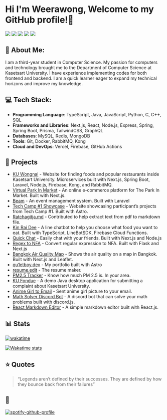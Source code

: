 <!--
**Qu1etboy/Qu1etboy** is a ✨ _special_ ✨ repository because its `README.md` (this file) appears on your GitHub profile.

Here are some ideas to get you started:

- 🔭 I’m currently working on ...
- 🌱 I’m currently learning ...
- 👯 I’m looking to collaborate on ...
- 🤔 I’m looking for help with ...
- 💬 Ask me about ...
- 📫 How to reach me: ...
- 😄 Pronouns: ...
- ⚡ Fun fact: ...
-->

# Hi I'm Weerawong, Welcome to my GitHub profile!👋
<!-- ![](https://komarev.com/ghpvc/?username=qu1etboy) -->

[![](https://img.shields.io/badge/website-000000?style=for-the-badge&logo=About.me&logoColor=white)](https://qu1etboy.dev/)
[![](https://img.shields.io/badge/LinkedIn-0077B5?style=for-the-badge&logo=linkedin&logoColor=white)](https://linkedin.com/in/weerawong)
[![](https://img.shields.io/badge/Facebook-1877F2?style=for-the-badge&logo=facebook&logoColor=white)](https://facebook.com/non.weerawong)
[![](https://img.shields.io/badge/Instagram-E4405F?style=for-the-badge&logo=instagram&logoColor=white)](https://instagram.com/nonzagreanthai)
[![](https://img.shields.io/badge/CodinGame-F2BB13?style=for-the-badge&logo=codingame&logoColor=white)](https://www.codingame.com/profile/435c0a5ffba2efbaef9c9d8e1518ef061736544)

## 💫 About Me:
I am a third-year student in Computer Science. My passion for computers and technology brought me to the Department of Computer Science at Kasetsart University. I have experience implementing codes for both frontend and backend. I am a quick learner eager to expand my technical horizons and improve my knowledge.

## 💻 Tech Stack:
<!-- [![My Skills](https://skillicons.dev/icons?i=ts,js,py,cpp,nextjs,react,nodejs,express,tailwind,html,css,vercel,docker,prisma,mysql,mongodb,vscode,git,github)](https://skillicons.dev)
-->
- **Programming Language**: TypeScript, Java, JavaScript, Python, C, C++, SQL
- **Frameworks and Libraries**: Next.js, React, Node.js, Express, Spring, Spring Boot, Prisma, TailwindCSS, GraphQL
- **Databases**: MySQL, Redis, MongoDB
- **Tools**: Git, Docker, RabbitMQ, Kong
- **Cloud and DevOps**: Vercel, Firebase, GitHub Actions

## 🔧 Projects

- [KU Wongnai](https://github.com/KU-Wongnai/ku-wongnai) - Website for finding foods and popular restaurants inside Kasetsart University. Microservices built with Next.js, Spring Boot, Laravel, Node.js, Firebase, Kong, and RabbitMQ.
- [Virtual Park In Market](https://github.com/Qu1etboy/virtual-parkin-market) - An online e-commerce platform for The Park In Market. Built with Next.js.
- [Beam](https://github.com/Qu1etboy/beam) - An event management system. Built with Laravel
- [Tech Camp #1 Showcase](https://github.com/ku-t3ch/TechCamp) - Website showcasing participant’s projects from Tech Camp #1. Built with Astro.
- [Ratchagitja.md](https://github.com/narze/ratchagitja.md) - Contributed to help extract text from pdf to markdown file.
- [Kin Rai Dee](https://github.com/Qu1etboy/kin-rai-dee) - A line chatbot to help you choose what food you want to eat. Built with TypeScript, LineBotSDK, Firebase Cloud Functions.
- [Quick Chat](https://github.com/Qu1etboy/quick-chat) - Easily chat with your friends. Built with Next.js and Node.js
- [Regex to NFA](https://github.com/Qu1etboy/regex-to-nfa) - Convert regular expression to NFA. Built with Flask and Next.js
- [Bangkok Air Quality Map](https://github.com/Qu1etboy/bangkok-air-quality-map) - Shows the air quality on a map in Bangkok. Built with Next.js and Leaflet.
- [qu1etboy.dev](https://github.com/Qu1etboy/portfolio) - My portfolio built with Astro
- [resume.edit](https://github.com/Qu1etboy/resume-edit) - The resume maker.
- [PM2.5 Tracker](https://github.com/Qu1etboy/pm2.5-tracker) - Know how much PM 2.5 is. In your area.
- [KU Fondue](https://github.com/Qu1etboy/KU-Fondue) - A demo Java desktop application for submitting a complaint about Kasetsart University.
- [Anime Girl to Email](https://github.com/Qu1etboy/anime-girl-to-email) - Sent anime girl picture to your email.
- [Math Solver Discord Bot](https://github.com/Qu1etboy/math-solver-discord-bot) - A discord bot that can solve your math problems built with discord.js.
- [React Markdown Editor](https://github.com/Qu1etboy/react-markdown-editor) - A simple markdown editor built with React.js.

## 📊 Stats
[![wakatime](https://wakatime.com/badge/user/43319f53-3122-47b6-99d6-45e18debed2c.svg)](https://wakatime.com/@43319f53-3122-47b6-99d6-45e18debed2c)

[![Wakatime stats](https://github-readme-stats.vercel.app/api/wakatime/?username=qu1etboy&layout=compact&langs_count=16&hide_border=true&custom_title=Wakatime&bg_color=00000000&hide=PHP)](https://wakatime.com/@Qu1etboy)

## ⭐️ Quotes
> “Legends aren’t defined by their successes. They are defined by how they bounce back from their failures”

## 🎵
[![spotify-github-profile](https://spotify-github-profile.vercel.app/api/view?uid=nonzagreanthai&cover_image=true&theme=default&show_offline=false&background_color=121212&interchange=true&bar_color_cover=false)](https://github.com/kittinan/spotify-github-profile)

<!-- ## 📊 GitHub Stats: -->

<!-- <p align="center">
  <img src="https://github-readme-stats.vercel.app/api?username=qu1etboy&theme=dark&hide_border=false&include_all_commits=false&count_private=false">
</p> -->
<!-- <p align="center">
  <img src="https://github-readme-streak-stats.herokuapp.com/?user=qu1etboy&theme=dark&hide_border=false">
</p> -->
<!-- <p align="center">
  <img src="https://github-readme-stats.vercel.app/api/top-langs/?username=qu1etboy&theme=dark&hide_border=false&include_all_commits=false&count_private=false&layout=compact">
</p> -->

<!-- Proudly created with GPRM ( https://gprm.itsvg.in ) -->
